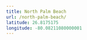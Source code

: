 ```yaml
---
title: North Palm Beach
url: /north-palm-beach/
latitude: 26.8175175
longitude: -80.08211080000001
---
```

